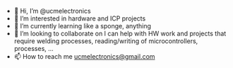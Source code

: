 - 👋 Hi, I’m @ucmelectronics
- 👀 I’m interested in hardware and ICP projects
- 🌱 I’m currently learning like a sponge, anything
- 💞️ I’m looking to collaborate on I can help with HW work and projects that require welding processes, reading/writing of microcontrollers, processes, ...
- 📫 How to reach me ucmelectronics@gmail.com

<!---
ucmelectronics/ucmelectronics is a ✨ special ✨ repository because its `README.md` (this file) appears on your GitHub profile.
You can click the Preview link to take a look at your changes.
--->
